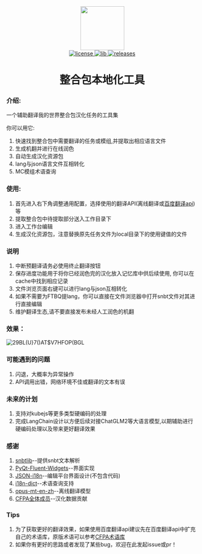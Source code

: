 <div align="center">
  <img width="115" height="115" src="https://i.postimg.cc/FzQGyDgr/logo.png">
</div>
<div align="center">
    <a href="https://github.com/XDawned/ModpackLocalizationTools/blob/main/LICENSE">
 <img src="https://img.shields.io/badge/license-GPL%203.0-yellow.svg" alt="license">
    </a>
    <a href="https://github.com/Tryanks/python-snbtlib">
        <img src="https://img.shields.io/badge/lib-snbtlib-brightgreen" alt="lib">
    </a>
    <a href="https://github.com/XDawned/ModpackLocalizationTools/releases/latest">
        <img src="https://img.shields.io/badge/releases-1.1.0-blue" alt="releases">
    </a>

# 整合包本地化工具
</div>

### 介绍:

一个辅助翻译我的世界整合包汉化任务的工具集

你可以用它:
1. 快速找到整合包中需要翻译的任务或模组,并提取出相应语言文件
2. 生成机翻并进行在线润色
3. 自动生成汉化资源包
4. lang与json语言文件互相转化
5. MC模组术语查询
### 使用:
1. 首先进入右下角调整通用配置，选择使用的翻译API(离线翻译或[百度翻译api](bce.baidu.com))等
2. 提取整合包中待提取部分送入工作目录下
3. 进入工作台编辑
4. 生成汉化资源包，注意替换原先任务文件为local目录下的使用键值的文件
### 说明
1. 中断预翻译请务必使用终止翻译按钮
2. 保存进度功能用于将你已经润色完的汉化放入记忆库中供后续使用, 你可以在cache中找到相应记录
3. 文件浏览页面右键可以进行lang与json互相转化
4. 如果不需要为FTBQ提lang，你可以直接在文件浏览器中打开snbt文件对其进行直接编辑
5. 维护翻译生态,请不要直接发布未经人工润色的机翻
### 效果：
![29BL(U}7()AT$V7HFOP(BGL](https://github.com/XDawned/ModpackLocalizationTools/assets/96915192/c43ec8fe-b0da-466f-be98-60299b03a76e)


### 可能遇到的问题
1. 闪退，大概率为异常操作
2. API调用出错，网络环境不佳或翻译的文本有误

### 未来的计划
1. 支持对kubejs等更多类型硬编码的处理
2. 完成LangChain设计以方便后续对接ChatGLM2等大语言模型,以期辅助进行硬编码处理以及带来更好翻译效果
### 感谢
1. [snbtlib](https://github.com/Tryanks/python-snbtlib)--提供snbt文本解析
2. [PyQt-Fluent-Widgets](https://github.com/zhiyiYo/PyQt-Fluent-Widgets)--界面实现
3. [JSON-i18n](https://github.com/MonianHello/JSON-i18n)--编辑平台界面设计(不包含代码)
4. [i18n-dict](https://github.com/CFPATools/i18n-dict)--术语查询支持
5. [opus-mt-en-zh](https://huggingface.co/Helsinki-NLP/opus-mt-en-zh)--离线翻译模型
6. [CFPA全体成员](https://cfpa.site/)--汉化数据贡献
### Tips
1. 为了获取更好的翻译效果，如果使用百度翻译api建议先在百度翻译api中扩充自己的术语库，原版术语可以参考[CFPA术语库](https://github.com/CFPAOrg/Glossary)
2. 如果你有更好的思路或者发现了某些bug，欢迎在此发起issue或pr！

